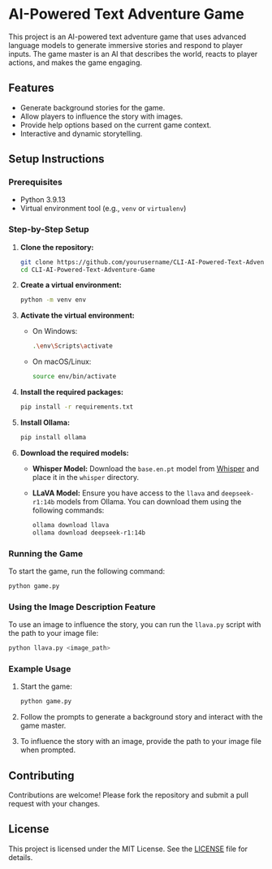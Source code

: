 # AI-Powered Text Adventure Game

This project is an AI-powered text adventure game that uses advanced language models to generate immersive stories and respond to player inputs. The game master is an AI that describes the world, reacts to player actions, and makes the game engaging.

## Features

- Generate background stories for the game.
- Allow players to influence the story with images.
- Provide help options based on the current game context.
- Interactive and dynamic storytelling.

## Setup Instructions

### Prerequisites

- Python 3.9.13
- Virtual environment tool (e.g., `venv` or `virtualenv`)

### Step-by-Step Setup

1. **Clone the repository:**

   ```sh
   git clone https://github.com/yourusername/CLI-AI-Powered-Text-Adventure-Game.git
   cd CLI-AI-Powered-Text-Adventure-Game
   ```

2. **Create a virtual environment:**

   ```sh
   python -m venv env
   ```

3. **Activate the virtual environment:**

   - On Windows:
     ```sh
     .\env\Scripts\activate
     ```
   - On macOS/Linux:
     ```sh
     source env/bin/activate
     ```

4. **Install the required packages:**

   ```sh
   pip install -r requirements.txt
   ```

5. **Install Ollama:**

   ```sh
   pip install ollama
   ```

6. **Download the required models:**

   - **Whisper Model:**
     Download the `base.en.pt` model from [Whisper](https://github.com/openai/whisper) and place it in the `whisper` directory.

   - **LLaVA Model:**
     Ensure you have access to the `llava` and `deepseek-r1:14b` models from Ollama. You can download them using the following commands:
     ```sh
     ollama download llava
     ollama download deepseek-r1:14b
     ```

### Running the Game

To start the game, run the following command:

```sh
python game.py
```

### Using the Image Description Feature

To use an image to influence the story, you can run the `llava.py` script with the path to your image file:

```sh
python llava.py <image_path>
```

### Example Usage

1. Start the game:
   ```sh
   python game.py
   ```

2. Follow the prompts to generate a background story and interact with the game master.

3. To influence the story with an image, provide the path to your image file when prompted.

## Contributing

Contributions are welcome! Please fork the repository and submit a pull request with your changes.

## License

This project is licensed under the MIT License. See the [LICENSE](LICENSE) file for details.
